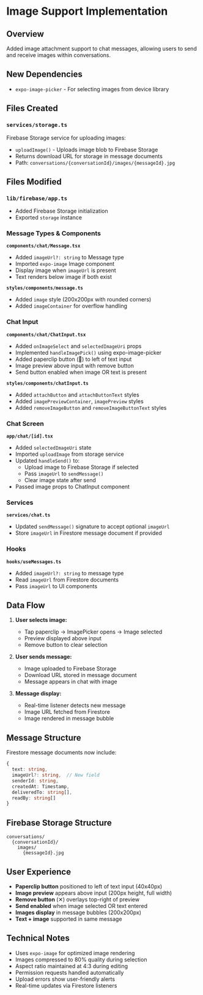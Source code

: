 # Image Support Implementation

## Overview
Added image attachment support to chat messages, allowing users to send and receive images within conversations.

## New Dependencies
- `expo-image-picker` - For selecting images from device library

## Files Created

### `services/storage.ts`
Firebase Storage service for uploading images:
- `uploadImage()` - Uploads image blob to Firebase Storage
- Returns download URL for storage in message documents
- Path: `conversations/{conversationId}/images/{messageId}.jpg`

## Files Modified

### `lib/firebase/app.ts`
- Added Firebase Storage initialization
- Exported `storage` instance

### Message Types & Components

**`components/chat/Message.tsx`**
- Added `imageUrl?: string` to Message type
- Imported `expo-image` Image component
- Display image when `imageUrl` is present
- Text renders below image if both exist

**`styles/components/message.ts`**
- Added `image` style (200x200px with rounded corners)
- Added `imageContainer` for overflow handling

### Chat Input

**`components/chat/ChatInput.tsx`**
- Added `onImageSelect` and `selectedImageUri` props
- Implemented `handleImagePick()` using expo-image-picker
- Added paperclip button (📎) to left of text input
- Image preview above input with remove button
- Send button enabled when image OR text is present

**`styles/components/chatInput.ts`**
- Added `attachButton` and `attachButtonText` styles
- Added `imagePreviewContainer`, `imagePreview` styles
- Added `removeImageButton` and `removeImageButtonText` styles

### Chat Screen

**`app/chat/[id].tsx`**
- Added `selectedImageUri` state
- Imported `uploadImage` from storage service
- Updated `handleSend()` to:
  - Upload image to Firebase Storage if selected
  - Pass `imageUrl` to `sendMessage()`
  - Clear image state after send
- Passed image props to ChatInput component

### Services

**`services/chat.ts`**
- Updated `sendMessage()` signature to accept optional `imageUrl`
- Store `imageUrl` in Firestore message document if provided

### Hooks

**`hooks/useMessages.ts`**
- Added `imageUrl?: string` to message type
- Read `imageUrl` from Firestore documents
- Pass `imageUrl` to UI components

## Data Flow

1. **User selects image:**
   - Tap paperclip → ImagePicker opens → Image selected
   - Preview displayed above input
   - Remove button to clear selection

2. **User sends message:**
   - Image uploaded to Firebase Storage
   - Download URL stored in message document
   - Message appears in chat with image

3. **Message display:**
   - Real-time listener detects new message
   - Image URL fetched from Firestore
   - Image rendered in message bubble

## Message Structure

Firestore message documents now include:
```typescript
{
  text: string,
  imageUrl?: string,  // New field
  senderId: string,
  createdAt: Timestamp,
  deliveredTo: string[],
  readBy: string[]
}
```

## Firebase Storage Structure

```
conversations/
  {conversationId}/
    images/
      {messageId}.jpg
```

## User Experience

- **Paperclip button** positioned to left of text input (40x40px)
- **Image preview** appears above input (200px height, full width)
- **Remove button** (✕) overlays top-right of preview
- **Send enabled** when image selected OR text entered
- **Images display** in message bubbles (200x200px)
- **Text + image** supported in same message

## Technical Notes

- Uses `expo-image` for optimized image rendering
- Images compressed to 80% quality during selection
- Aspect ratio maintained at 4:3 during editing
- Permission requests handled automatically
- Upload errors show user-friendly alerts
- Real-time updates via Firestore listeners

